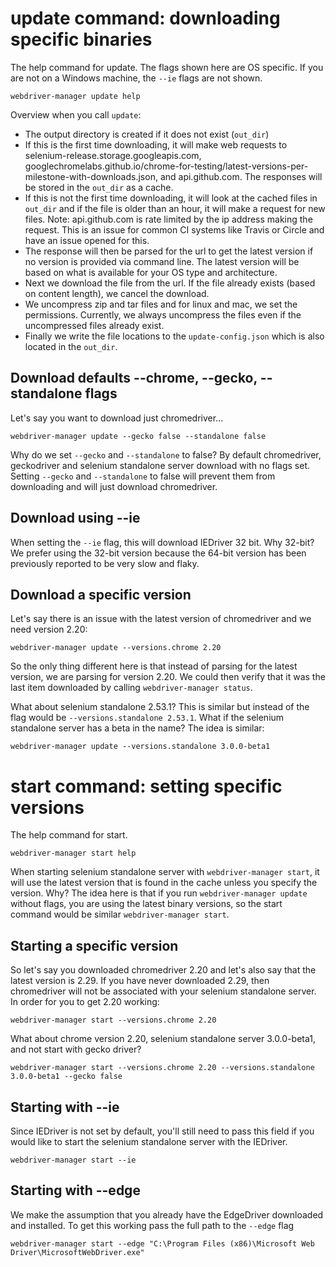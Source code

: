 # update command: downloading specific binaries

The help command for update. The flags shown here are OS specific. If you are not on a Windows machine, the `--ie` flags are not shown.

```
webdriver-manager update help
```

Overview when you call `update`:

* The output directory is created if it does not exist (`out_dir`)
* If this is the first time downloading, it will make web requests to selenium-release.storage.googleapis.com, googlechromelabs.github.io/chrome-for-testing/latest-versions-per-milestone-with-downloads.json, and api.github.com. The responses will be stored in the `out_dir` as a cache.
* If this is not the first time downloading, it will look at the cached files in `out_dir` and if the file is older than an hour, it will make a request for new files. Note: api.github.com is rate limited by the ip address making the request. This is an issue for common CI systems like Travis or Circle and have an issue opened for this.
* The response will then be parsed for the url to get the latest version if no version is provided via command line. The latest version will be based on what is available for your OS type and architecture.
* Next we download the file from the url. If the file already exists (based on content length), we cancel the download.
* We uncompress zip and tar files and for linux and mac, we set the permissions. Currently, we always uncompress the files even if the uncompressed files already exist.
* Finally we write the file locations to the `update-config.json` which is also located in the `out_dir`.

## Download defaults --chrome, --gecko, --standalone flags

Let's say you want to download just chromedriver...

```
webdriver-manager update --gecko false --standalone false
```

Why do we set `--gecko` and `--standalone` to false? By default chromedriver, geckodriver and selenium standalone server download with no flags set. Setting `--gecko` and `--standalone` to false will prevent them from downloading and will just download chromedriver.

## Download using --ie

When setting the `--ie` flag, this will download IEDriver 32 bit. Why 32-bit? We prefer using the 32-bit version because the 64-bit version has been previously reported to be very slow and flaky. 

## Download a specific version

Let's say there is an issue with the latest version of chromedriver and we need version 2.20:

```
webdriver-manager update --versions.chrome 2.20
```

So the only thing different here is that instead of parsing for the latest version, we are parsing for version 2.20. We could then verify that it was the last item downloaded by calling `webdriver-manager status`.

What about selenium standalone 2.53.1? This is similar but instead of the flag would be `--versions.standalone 2.53.1`. What if the selenium standalone server has a beta in the name? The idea is similar:

```
webdriver-manager update --versions.standalone 3.0.0-beta1
```

# start command: setting specific versions

The help command for start.

```
webdriver-manager start help
```

When starting selenium standalone server with `webdriver-manager start`, it will use the latest version that is found in the cache unless you specify the version. Why? The idea here is that if you run `webdriver-manager update` without flags, you are using the latest binary versions, so the start command would be similar `webdriver-manager start`.

## Starting a specific version

So let's say you downloaded chromedriver 2.20 and let's also say that the latest version is 2.29. If you have never downloaded 2.29, then chromedriver will not be associated with your selenium standalone server. In order for you to get 2.20 working:

```
webdriver-manager start --versions.chrome 2.20
```

What about chrome version 2.20, selenium standalone server 3.0.0-beta1, and not start with gecko driver?

```
webdriver-manager start --versions.chrome 2.20 --versions.standalone 3.0.0-beta1 --gecko false
```

## Starting with --ie

Since IEDriver is not set by default, you'll still need to pass this field if you would like to start the selenium standalone server with the IEDriver.

```
webdriver-manager start --ie
```

## Starting with --edge

We make the assumption that you already have the EdgeDriver downloaded and installed. To get this working pass the full path to the `--edge` flag

```
webdriver-manager start --edge "C:\Program Files (x86)\Microsoft Web Driver\MicrosoftWebDriver.exe"
```
